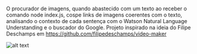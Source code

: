 O procurador de imagens, quando abastecido com um texto ao receber o comando node index.js, cospe links de imagens coerentes com o texto, analisando o contexto de cada sentença com o Watson Natural Language Understanding e o buscador do Google. Projeto inspirado na ideia do Filipe Deschamps em https://github.com/filipedeschamps/video-maker

![alt text](https://i.giphy.com/media/pPdlO1XwgaIR1rl38Z/giphy-downsized-large.gif)
